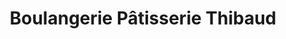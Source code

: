 ---
title: "Boulangerie Pâtisserie Thibaud"
url: /saint-jean-de-monts/boulangerie-patisserie-thibaud/
shop: boulangerie
---